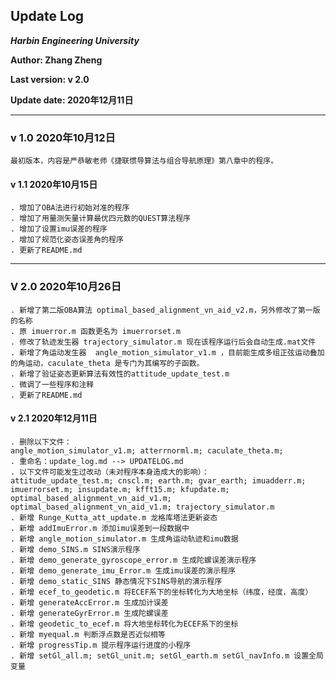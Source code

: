 ## Update Log

   ***Harbin Engineering University***

**Author: Zhang Zheng**

**Last version: v 2.0**

**Update date: 2020年12月11日**

---

### v 1.0 	2020年10月12日

```
最初版本，内容是严恭敏老师《捷联惯导算法与组合导航原理》第八章中的程序。
```

#### v 1.1	2020年10月15日
    . 增加了OBA法进行初始对准的程序
    . 增加了用量测矢量计算最优四元数的QUEST算法程序
    . 增加了设置imu误差的程序
    . 增加了规范化姿态误差角的程序
    . 更新了README.md

---

### V 2.0	2020年10月26日

```
. 新增了第二版OBA算法 optimal_based_alignment_vn_aid_v2.m，另外修改了第一版的名称
. 原 imuerror.m 函数更名为 imuerrorset.m
. 修改了轨迹发生器 trajectory_simulator.m 现在该程序运行后会自动生成.mat文件
. 新增了角运动发生器  angle_motion_simulator_v1.m ，目前能生成多组正弦运动叠加的角运动，caculate_theta 是专门为其编写的子函数。
. 新增了验证姿态更新算法有效性的attitude_update_test.m
. 微调了一些程序和注释
. 更新了README.md
```

#### v 2.1 2020年12月11日

```
. 删除以下文件：
angle_motion_simulator_v1.m; atterrnorml.m; caculate_theta.m; 
. 重命名：update_log.md --> UPDATELOG.md
. 以下文件可能发生过改动（未对程序本身造成大的影响）：
attitude_update_test.m; cnscl.m; earth.m; gvar_earth; imuadderr.m; imuerrorset.m; insupdate.m; kfft15.m; kfupdate.m; optimal_based_alignment_vn_aid_v1.m; optimal_based_alignment_vn_aid_v1.m; trajectory_simulator.m
. 新增 Runge_Kutta_att_update.m 龙格库塔法更新姿态
. 新增 addImuError.m 添加imu误差到一段数据中
. 新增 angle_motion_simulator.m 生成角运动轨迹和imu数据
. 新增 demo_SINS.m SINS演示程序
. 新增 demo_generate_gyroscope_error.m 生成陀螺误差演示程序
. 新增 demo_generate_imu_Error.m 生成imu误差的演示程序
. 新增 demo_static_SINS 静态情况下SINS导航的演示程序
. 新增 ecef_to_geodetic.m 将ECEF系下的坐标转化为大地坐标（纬度，经度，高度）
. 新增 generateAccError.m 生成加计误差
. 新增 generateGyrError.m 生成陀螺误差
. 新增 geodetic_to_ecef.m 将大地坐标转化为ECEF系下的坐标
. 新增 myequal.m 判断浮点数是否近似相等
. 新增 progressTip.m 提示程序运行进度的小程序
. 新增 setGl_all.m; setGl_unit.m; setGl_earth.m setGl_navInfo.m 设置全局变量
```

